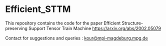 # Efficient_STTM
This repository contains the code for the paper Efficient Structure-preserving Support Tensor Train Machine <https://arxiv.org/abs/2002.05079>

Contact for suggestions and queries : kour@mpi-magdeburg.mpg.de

